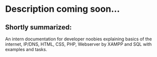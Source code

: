 # Description coming soon...

## Shortly summarized:
An intern documentation for developer noobies explaining basics of the internet, IP/DNS, HTML, CSS, PHP, Webserver by XAMPP and SQL with examples and tasks.